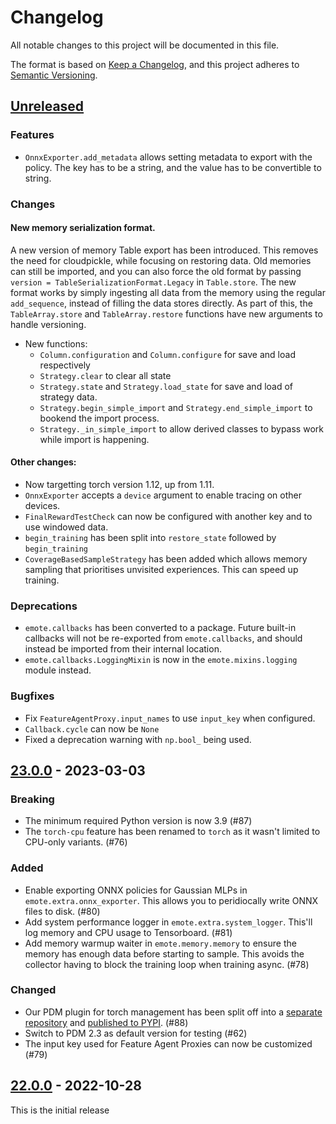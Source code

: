 # Changelog

All notable changes to this project will be documented in this file.

The format is based on [Keep a Changelog](https://keepachangelog.com/en/1.0.0/),
and this project adheres to [Semantic Versioning](https://semver.org/spec/v2.0.0.html).

## [Unreleased]

### Features

- `OnnxExporter.add_metadata` allows setting metadata to export with the policy. The key has to be a string, and the value has to be convertible to string.

### Changes

#### New memory serialization format.
A new version of memory Table export has been introduced. This removes the need for cloudpickle,
while focusing on restoring data. Old memories can still be imported, and you can also force the old
format by passing `version = TableSerializationFormat.Legacy` in `Table.store`. The new format works
by simply ingesting all data from the memory using the regular `add_sequence`, instead of filling
the data stores directly. As part of this, the `TableArray.store` and `TableArray.restore` functions
have new arguments to handle versioning.

  - New functions:
    - `Column.configuration` and `Column.configure` for save and load respectively
	- `Strategy.clear` to clear all state
	- `Strategy.state` and `Strategy.load_state` for save and load of strategy data.
	- `Strategy.begin_simple_import` and `Strategy.end_simple_import` to bookend the import process.
	- `Strategy._in_simple_import` to allow derived classes to bypass work while import is happening.

#### Other changes:

  - Now targetting torch version 1.12, up from 1.11.
  - `OnnxExporter` accepts a `device` argument to enable tracing on other devices.
  - `FinalRewardTestCheck` can now be configured with another key and to use windowed data.
  - `begin_training` has been split into `restore_state` followed by `begin_training`
  - `CoverageBasedSampleStrategy` has been added which allows memory sampling that prioritises unvisited experiences. This can speed up training. 

### Deprecations

- `emote.callbacks` has been converted to a package. Future built-in
  callbacks will not be re-exported from `emote.callbacks`, and should
  instead be imported from their internal location.
- `emote.callbacks.LoggingMixin` is now in the `emote.mixins.logging` module instead.

### Bugfixes

- Fix `FeatureAgentProxy.input_names` to use `input_key` when configured.
- `Callback.cycle` can now be `None`
- Fixed a deprecation warning with `np.bool_` being used.

## [23.0.0] - 2023-03-03

### Breaking

* The minimum required Python version is now 3.9 (#87)
* The `torch-cpu` feature has been renamed to `torch` as it wasn't limited to CPU-only variants. (#76)

### Added

* Enable exporting ONNX policies for Gaussian MLPs in `emote.extra.onnx_exporter`. This allows you to peridiocally write ONNX files to disk. (#80)
* Add system performance logger in `emote.extra.system_logger`. This'll log memory and CPU usage to Tensorboard. (#81)
* Add memory warmup waiter in `emote.memory.memory` to ensure the memory has enough data before starting to sample. This avoids the collector having to block the training loop when training async. (#78)

### Changed

* Our PDM plugin for torch management has been split off into a [separate repository](https://github.com/EmbarkStudios/pdm-plugin-torch/) and [published to PYPI](https://pypi.org/project/pdm-plugin-torch/). (#88)
* Switch to PDM 2.3 as default version for testing (#62)
* The input key used for Feature Agent Proxies can now be customized (#79)

## [22.0.0] - 2022-10-28

This is the initial release

[Unreleased]: https://github.com/EmbarkStudios/emote/compare/v23.0.0...HEAD
[23.0.0]: https://github.com/EmbarkStudios/emote/releases/tag/v23.0.0
[22.0.0]: https://github.com/EmbarkStudios/emote/releases/tag/v22.0.0
